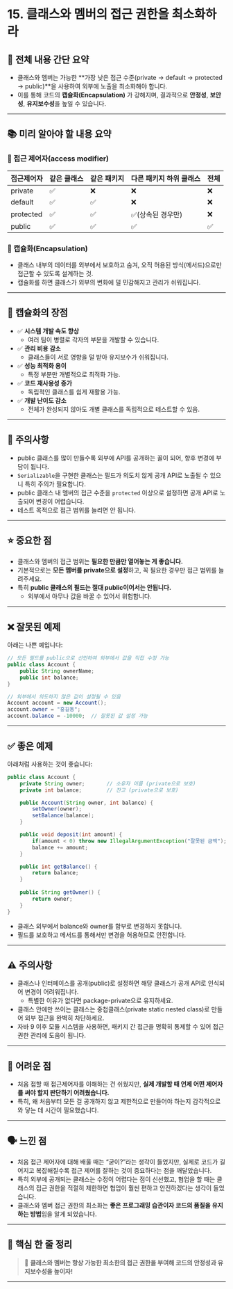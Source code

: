 # 15. 클래스와 멤버의 접근 권한을 최소화하라


## 📝 전체 내용 간단 요약

- 클래스와 멤버는 가능한 **가장 낮은 접근 수준(private → default → protected → public)**을 사용하여 외부에 노출을 최소화해야 합니다.
- 이를 통해 코드의 **캡슐화(Encapsulation)** 가 강해지며, 결과적으로 **안정성**, **보안성**, **유지보수성**을 높일 수 있습니다.

---

## 📚 미리 알아야 할 내용 요약

### 📌 접근 제어자(access modifier)

|접근제어자|같은 클래스|같은 패키지|다른 패키지 하위 클래스|전체|
|---|---|---|---|---|
|private|✅|❌|❌|❌|
|default|✅|✅|❌|❌|
|protected|✅|✅|✅(상속된 경우만)|❌|
|public|✅|✅|✅|✅|

### 📌 캡슐화(Encapsulation)

- 클래스 내부의 데이터를 외부에서 보호하고 숨겨, 오직 허용된 방식(메서드)으로만 접근할 수 있도록 설계하는 것.
- 캡슐화를 하면 클래스가 외부의 변화에 덜 민감해지고 관리가 쉬워집니다.

---

## 📌 캡슐화의 장점 

- ✅ **시스템 개발 속도 향상**
  - 여러 팀이 병렬로 각자의 부분을 개발할 수 있습니다.
- ✅ **관리 비용 감소**  
  - 클래스들이 서로 영향을 덜 받아 유지보수가 쉬워집니다.
- ✅ **성능 최적화 용이**
  - 특정 부분만 개별적으로 최적화 가능.
- ✅ **코드 재사용성 증가**
  - 독립적인 클래스를 쉽게 재활용 가능.
- ✅ **개발 난이도 감소**
  - 전체가 완성되지 않아도 개별 클래스를 독립적으로 테스트할 수 있음.

---

## 🚩 주의사항

- public 클래스를 많이 만들수록 외부에 API를 공개하는 꼴이 되어, 향후 변경에 부담이 됩니다.
- `Serializable`을 구현한 클래스는 필드가 의도치 않게 공개 API로 노출될 수 있으니 특히 주의가 필요합니다.
- public 클래스 내 멤버의 접근 수준을 `protected` 이상으로 설정하면 공개 API로 노출되어 변경이 어렵습니다.
- 테스트 목적으로 접근 범위를 늘리면 안 됩니다.

---

## ⭐ 중요한 점 

- 클래스와 멤버의 접근 범위는 **필요한 만큼만 열어놓는 게 좋습니다.**
- 기본적으로는 **모든 멤버를 private으로 설정**하고, 꼭 필요한 경우만 접근 범위를 늘려주세요.
- 특히 **public 클래스의 필드는 절대 public이어서는 안됩니다.**
  - 외부에서 아무나 값을 바꿀 수 있어서 위험합니다.

---

## ❌ 잘못된 예제

아래는 나쁜 예입니다:

```java
// 모든 필드를 public으로 선언하여 외부에서 값을 직접 수정 가능
public class Account {
    public String ownerName;
    public int balance;
}

// 외부에서 의도하지 않은 값이 설정될 수 있음
Account account = new Account();
account.owner = "홍길동";
account.balance = -10000;  // 잘못된 값 설정 가능
```

---

## ✅ 좋은 예제

아래처럼 사용하는 것이 좋습니다:

```java
public class Account {
    private String owner;       // 소유자 이름 (private으로 보호)
    private int balance;        // 잔고 (private으로 보호)

    public Account(String owner, int balance) {
        setOwner(owner);
        setBalance(balance);
    }

    public void deposit(int amount) {
        if(amount < 0) throw new IllegalArgumentException("잘못된 금액");
        balance += amount;
    }

    public int getBalance() {
        return balance;
    }
    
    public String getOwner() {
        return owner;
    }
}
```

- 클래스 외부에서 balance와 owner를 함부로 변경하지 못합니다.
- 필드를 보호하고 메서드를 통해서만 변경을 허용하므로 안전합니다.

---

## ⚠️ 주의사항 

- 클래스나 인터페이스를 공개(public)로 설정하면 해당 클래스가 공개 API로 인식되어 변경이 어려워집니다.
  - 특별한 이유가 없다면 package-private으로 유지하세요.
- 클래스 안에만 쓰이는 클래스는 중첩클래스(private static nested class)로 만들어 외부 접근을 완벽히 차단하세요.
- 자바 9 이후 모듈 시스템을 사용하면, 패키지 간 접근을 명확히 통제할 수 있어 접근 권한 관리에 도움이 됩니다.

---

## 🤔 어려운 점 

- 처음 접할 때 접근제어자를 이해하는 건 쉬웠지만, **실제 개발할 때 언제 어떤 제어자를 써야 할지 판단하기 어려웠습니다.**
- 특히, 왜 처음부터 모든 걸 공개하지 않고 제한적으로 만들어야 하는지 감각적으로 와 닿는 데 시간이 필요했습니다.

---

## 🗣 느낀 점 

- 처음 접근 제어자에 대해 배울 때는 “굳이?”라는 생각이 들었지만, 실제로 코드가 길어지고 복잡해질수록 접근 제어를 잘하는 것이 중요하다는 점을 깨달았습니다.
- 특히 외부에 공개되는 클래스는 수정이 어렵다는 점이 신선했고, 협업을 할 때는 클래스의 접근 권한을 적절히 제한하면 협업이 훨씬 편하고 안전하겠다는 생각이 들었습니다.
- 클래스와 멤버 접근 권한의 최소화는 **좋은 프로그래밍 습관이자 코드의 품질을 유지하는 방법**임을 알게 되었습니다.

---

## 🎯 핵심 한 줄 정리

> 🔑 **클래스와 멤버는 항상 가능한 최소한의 접근 권한을 부여해 코드의 안정성과 유지보수성을 높이자!**

---
